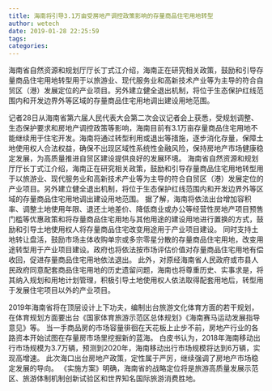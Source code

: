 ```yaml
---
title: 海南将引导3.1万亩受房地产调控政策影响的存量商品住宅用地转型
author: wetech
date: 2019-01-28 22:25:59
tags: 
categories: 
---
```

海南省自然资源和规划厅厅长丁式江介绍，海南正在研究相关政策，鼓励和引导存量商品住宅用地转型用于以旅游业、现代服务业和高新技术产业等为主导的符合自贸区（港）发展定位的产业项目。另外建立健全退出机制，将位于生态保护红线范围内和开发边界外等区域的存量商品住宅用地调出建设用地范围。
<!-- more -->
记者28日从海南省第六届人民代表大会第二次会议记者会上获悉，受规划调整、生态保护要求和房地产调控政策等影响，海南目前有3.1万亩存量商品住宅用地不能继续用于住宅开发。海南将通过转型利用或退出等措施，逐步消化存量，保障土地使用权人合法权益，确保不出现区域性系统性金融风险，保持房地产市场健康稳定发展，为高质量推进自贸区建设提供良好的发展环境。
海南省自然资源和规划厅厅长丁式江介绍，海南正在研究相关政策，鼓励和引导存量商品住宅用地转型用于以旅游业、现代服务业和高新技术产业等为主导的符合自贸区（港）发展定位的产业项目。另外建立健全退出机制，将位于生态保护红线范围内和开发边界外等区域的存量商品住宅用地调出建设用地范围。
据了解，海南将依法出台增加容积率、调整土地使用年限、退还土地差价、降低商业或办公等经营性房地产项目预售门槛等优惠政策和将存量商品住宅用地与其他用途的建设用地进行置换的方式，鼓励和引导土地使用权人将存量商品住宅改变用途用于产业项目建设。
同时支持土地转让盘活，鼓励市场主体收购单宗或多宗零星分散的存量商品住宅用地，改变用途转型用于产业项目建设。政府也将依法按市场评估价值对存量商品住宅用地有偿收回，促进存量商品住宅用地依法退出。
此外，对原经海南省人民政府或市县人民政府同意配套商品住宅用地的历史遗留问题，海南也将尊重历史、实事求是，将其纳入规划和用地计划管理，积极引导土地使用权人依法取得配套用地后，转型用于发展住宅项目以外的产业项目。
 
 
2019年海南省将在顶层设计上下功夫，编制出台旅游文化体育方面的若干规划，在体育规划方面要出台《国家体育旅游示范区总体规划》《海南赛马运动发展指导意见》等。
当一手商品房的市场容量徘徊在天花板上止步不前，房地产行业的各路资本开始试图在存量房市场里挖掘新的蓝海。
白皮书认为，2018年海南移动出行市场规模为3.7万辆，预测到2020年，海南移动出行市场规模将达到6万辆，实现高增速。
此次海口出台房地产政策，定性属于严厉，继续强调了房地产市场稳定发展的导向。
《实施方案》明确，海南省的战略定位将是旅游高质量发展示范区、旅游体制机制创新试验区和世界知名国际旅游消费胜地。
